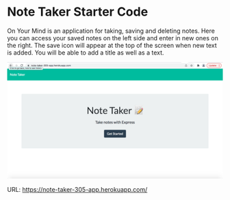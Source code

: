 # Note Taker Starter Code
On Your Mind is an application for taking, saving and deleting notes.
Here you can access your saved notes on the left side and enter in new ones on the right.
The save icon will appear at the top of the screen when new text is added.
You will be able to add a title as well as a text.


<img src="./public/assets/nt.png">

URL: https://note-taker-305-app.herokuapp.com/